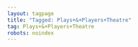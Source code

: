 ```yaml
---
layout: tagpage
title: "Tagged: Plays+&+Players+Theatre"
tag: Plays+&+Players+Theatre
robots: noindex
---
```

